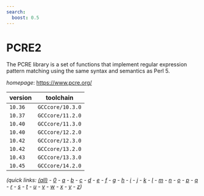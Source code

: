 ```yaml
---
search:
  boost: 0.5
---
```

# PCRE2

The PCRE library is a set of functions that implement regular expression pattern matching using the same syntax  and semantics as Perl 5.

*homepage*: <https://www.pcre.org/>

version | toolchain
--------|----------
``10.36`` | ``GCCcore/10.3.0``
``10.37`` | ``GCCcore/11.2.0``
``10.40`` | ``GCCcore/11.3.0``
``10.40`` | ``GCCcore/12.2.0``
``10.42`` | ``GCCcore/12.3.0``
``10.42`` | ``GCCcore/13.2.0``
``10.43`` | ``GCCcore/13.3.0``
``10.45`` | ``GCCcore/14.2.0``


*(quick links: [(all)](../index.md) - [0](../0/index.md) - [a](../a/index.md) - [b](../b/index.md) - [c](../c/index.md) - [d](../d/index.md) - [e](../e/index.md) - [f](../f/index.md) - [g](../g/index.md) - [h](../h/index.md) - [i](../i/index.md) - [j](../j/index.md) - [k](../k/index.md) - [l](../l/index.md) - [m](../m/index.md) - [n](../n/index.md) - [o](../o/index.md) - [p](../p/index.md) - [q](../q/index.md) - [r](../r/index.md) - [s](../s/index.md) - [t](../t/index.md) - [u](../u/index.md) - [v](../v/index.md) - [w](../w/index.md) - [x](../x/index.md) - [y](../y/index.md) - [z](../z/index.md))*

